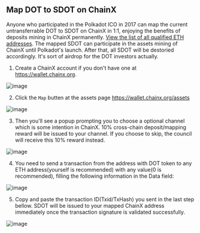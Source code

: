 ## Map DOT to SDOT on ChainX

Anyone who participated in the Polkadot ICO in 2017 can map the current untransferrable DOT to SDOT on ChainX in 1:1, enjoying the benefits of deposits mining in ChainX permanently. [View the list of all qualified ETH addresses](https://etherscan.io/token/tokenholderchart/0xb59f67a8bff5d8cd03f6ac17265c550ed8f33907). The mapped SDOT can participate in the assets mining of ChainX until Polkadot's launch. After that, all SDOT will be destoried accordingly. It's sort of airdrop for the DOT investors actually.

1. Create a ChainX account if you don't have one at https://wallet.chainx.org.

![image](https://user-images.githubusercontent.com/8850248/58405546-4310bc80-809a-11e9-9da5-4bd322520ea1.png)

2. Click the `Map` butten at the assets page https://wallet.chainx.org/assets

![image](https://user-images.githubusercontent.com/8850248/58405691-9d118200-809a-11e9-9f17-733b8a3f2194.png)

3. Then you'll see a popup prompting you to choose a optional channel which is some intention in ChainX. 10% cross-chain deposit/mapping reward will be issued to your channel. If you choose to skip, the council will receive this 10% reward instead.

![image](https://user-images.githubusercontent.com/8850248/58405800-d9dd7900-809a-11e9-9cef-0906b3ed197a.png)

4. You need to send a transaction from the address with DOT token to any ETH address(yourself is recommended) with any value(0 is recommended), filling the following information in the Data field:

![image](https://user-images.githubusercontent.com/8850248/58406864-25912200-809d-11e9-885e-4193e9f3b2a3.png)

5. Copy and paste the transaction ID(Txid/TxHash) you sent in the last step bellow. SDOT will be issued to your mapped ChainX address immediately once the transaction signature is validated successfully.

![image](https://user-images.githubusercontent.com/8850248/58407634-d3e99700-809e-11e9-8cbc-5c5bf644fe35.png)
